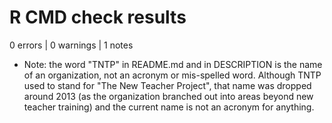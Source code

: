 # R CMD check results

0 errors | 0 warnings | 1 notes

*   Note: the word "TNTP" in README.md and in DESCRIPTION is the name of an organization, not an acronym or mis-spelled word. Although TNTP used to stand for "The New Teacher Project", that name was dropped around 2013 (as the organization branched out into areas beyond new teacher training) and the current name is not an acronym for anything.
